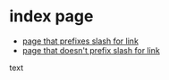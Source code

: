 # index page

- [page that prefixes slash for link](/slash/page.md)
- [page that doesn't prefix slash for link](no-slash/page.md)

text

